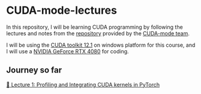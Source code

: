 # CUDA-mode-lectures

In this repository, I will be learning CUDA programming by following the lectures and notes from the [repository](https://github.com/cuda-mode/lectures) provided by the [CUDA-mode team](https://github.com/cuda-mode). 

I will be using the [CUDA toolkit 12.1](https://developer.nvidia.com/cuda-12-1-0-download-archive) on windows platform for this course, and I will use a [NVIDIA GeForce RTX 4080](https://www.nvidia.com/en-us/geforce/graphics-cards/40-series/rtx-4080-family/) for coding.

## Journey so far

<a href="./lecture_001/README.md" alt="Please see the link for details">:link: Lecture 1: Profiling and Integrating CUDA kernels in PyTorch</a>